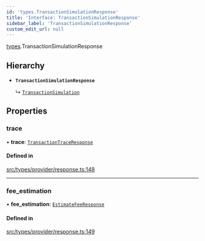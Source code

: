 ```yaml
---
id: 'types.TransactionSimulationResponse'
title: 'Interface: TransactionSimulationResponse'
sidebar_label: 'TransactionSimulationResponse'
custom_edit_url: null
---
```


[types](../namespaces/types.md).TransactionSimulationResponse

## Hierarchy

- **`TransactionSimulationResponse`**

  ↳ [`TransactionSimulation`](types.TransactionSimulation.md)

## Properties

### trace

• **trace**: [`TransactionTraceResponse`](../namespaces/types.md#transactiontraceresponse)

#### Defined in

[src/types/provider/response.ts:148](https://github.com/0xs34n/starknet.js/blob/develop/src/types/provider/response.ts#L148)

---

### fee_estimation

• **fee_estimation**: [`EstimateFeeResponse`](types.EstimateFeeResponse.md)

#### Defined in

[src/types/provider/response.ts:149](https://github.com/0xs34n/starknet.js/blob/develop/src/types/provider/response.ts#L149)
